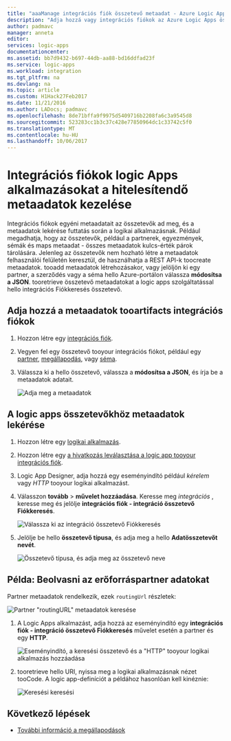 ```yaml
---
title: "aaaManage integrációs fiók összetevő metaadat - Azure Logic Apps |} Microsoft Docs"
description: "Adja hozzá vagy integrációs fiókok az Azure Logic Apps összetevő metaadatok lekérése"
author: padmavc
manager: anneta
editor: 
services: logic-apps
documentationcenter: 
ms.assetid: bb7d9432-b697-44db-aa88-bd16ddfad23f
ms.service: logic-apps
ms.workload: integration
ms.tgt_pltfrm: na
ms.devlang: na
ms.topic: article
ms.custom: H1Hack27Feb2017
ms.date: 11/21/2016
ms.author: LADocs; padmavc
ms.openlocfilehash: 8de71bffa9f9975d5409716b2208fa6c3a9545d8
ms.sourcegitcommit: 523283cc1b3c37c428e77850964dc1c33742c5f0
ms.translationtype: MT
ms.contentlocale: hu-HU
ms.lasthandoff: 10/06/2017
---
```

# <a name="manage-artifact-metadata-in-integration-accounts-for-logic-apps"></a>Integrációs fiókok logic Apps alkalmazásokat a hitelesítendő metaadatok kezelése

Integrációs fiókok egyéni metaadatait az összetevők ad meg, és a metaadatok lekérése futtatás során a logikai alkalmazásnak. Például megadhatja, hogy az összetevők, például a partnerek, egyezmények, sémák és maps metaadat - összes metaadatok kulcs-érték párok tárolására. Jelenleg az összetevők nem hozható létre a metaadatok felhasználói felületén keresztül, de használhatja a REST API-k toocreate metaadatok. tooadd metaadatok létrehozásakor, vagy jelöljön ki egy partner, a szerződés vagy a séma hello Azure-portálon válassza **módosítsa a JSON**. tooretrieve összetevő metaadatokat a logic apps szolgáltatással hello integrációs Fiókkeresés összetevő.

## <a name="add-metadata-tooartifacts-in-integration-accounts"></a>Adja hozzá a metaadatok tooartifacts integrációs fiókok

1. Hozzon létre egy [integrációs fiók](logic-apps-enterprise-integration-create-integration-account.md).

2. Vegyen fel egy összetevő tooyour integrációs fiókot, például egy [partner](logic-apps-enterprise-integration-partners.md#how-to-create-a-partner), [megállapodás](logic-apps-enterprise-integration-agreements.md#how-to-create-agreements), vagy [séma](logic-apps-enterprise-integration-schemas.md).

3.  Válassza ki a hello összetevő, válassza a **módosítsa a JSON**, és írja be a metaadatok adatait.

    ![Adja meg a metaadatok](media/logic-apps-enterprise-integration-metadata/image1.png)

## <a name="retrieve-metadata-from-artifacts-for-logic-apps"></a>A logic apps összetevőkhöz metaadatok lekérése

1. Hozzon létre egy [logikai alkalmazás](logic-apps-create-a-logic-app.md).

2. Hozzon létre egy [a hivatkozás leválasztása a logic app tooyour integrációs fiók](logic-apps-enterprise-integration-create-integration-account.md#link-an-integration-account-to-a-logic-app). 

3. Logic App Designer, adja hozzá egy eseményindító például *kérelem* vagy *HTTP* tooyour logikai alkalmazást.

4.  Válasszon **tovább** > **művelet hozzáadása**. Keresse meg *integrációs* , keresse meg és jelölje **integrációs fiók - integráció összetevő Fiókkeresés**.

    ![Válassza ki az integráció összetevő Fiókkeresés](media/logic-apps-enterprise-integration-metadata/image2.png)

5. Jelölje be hello **összetevő típusa**, és adja meg a hello **Adatösszetevőt nevét**.

    ![Összetevő típusa, és adja meg az összetevő neve](media/logic-apps-enterprise-integration-metadata/image3.png)

## <a name="example-retrieve-partner-metadata"></a>Példa: Beolvasni az erőforráspartner adatokat

Partner metaadatok rendelkezik, ezek `routingUrl` részletek:

![Partner "routingURL" metaadatok keresése](media/logic-apps-enterprise-integration-metadata/image6.png)

1. A Logic Apps alkalmazást, adja hozzá az eseményindító egy **integrációs fiók - integráció összetevő Fiókkeresés** művelet esetén a partner és egy **HTTP**.

    ![Eseményindító, a keresési összetevő és a "HTTP" tooyour logikai alkalmazás hozzáadása](media/logic-apps-enterprise-integration-metadata/image4.png)

2. tooretrieve hello URI, nyissa meg a logikai alkalmazásnak nézet tooCode. A logic app-definíciót a példához hasonlóan kell kinéznie:

    ![Keresési keresési](media/logic-apps-enterprise-integration-metadata/image5.png)


## <a name="next-steps"></a>Következő lépések
* [További információ a megállapodások](logic-apps-enterprise-integration-agreements.md "vállalati integrációs megállapodások ismertetése")  
